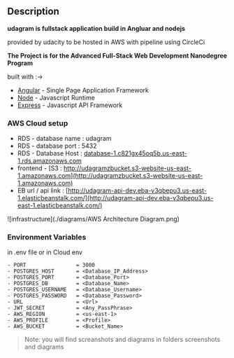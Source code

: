 ## Description

**udagram is fullstack application build in Angluar and nodejs**

provided by udacity to be hosted in AWS with pipeline using CircleCi

**The Project is for the Advanced Full-Stack Web Development Nanodegree Program**

built with :->

-   [Angular](https://angular.io/) - Single Page Application Framework
-   [Node](https://nodejs.org/) - Javascript Runtime
-   [Express](https://expressjs.com/) - Javascript API Framework

### AWS Cloud setup

-   RDS - database name : udagram
-   RDS - database port : 5432
-   RDS - Database Host : [database-1.c821gx45oq5b.us-east-1.rds.amazonaws.com](database-1.c821gx45oq5b.us-east-1.rds.amazonaws.com)
-   frontend - [S3 : http://udagramzbucket.s3-website-us-east-1.amazonaws.com](http://udagramzbucket.s3-website-us-east-1.amazonaws.com)
-   EB url / api link : [http://udagram-api-dev.eba-v3qbepu3.us-east-1.elasticbeanstalk.com/](http://udagram-api-dev.eba-v3qbepu3.us-east-1.elasticbeanstalk.com/)

![infrastructure](./diagrams/AWS Architecture Diagram.png)

### Environment Variables

in .env file or in Cloud env

```
- PORT                = 3000
- POSTGRES_HOST       = <Database_IP_Address>
- POSTGRES_PORT       = <Database_Port>
- POSTGRES_DB         = <Database_Name>
- POSTGRES_USERNAME   = <Database_Username>
- POSTGRES_PASSWORD   = <Database_Password>
- URL                 = <Url>
- JWT_SECRET          = <Any_PassPhrase>
- AWS_REGION          = <us-east-1>
- AWS_PROFILE         = <Profile>
- AWS_BUCKET          = <Bucket_Name>

```

> Note: you will find screanshots and diagrams in folders screenshots and diagrams
